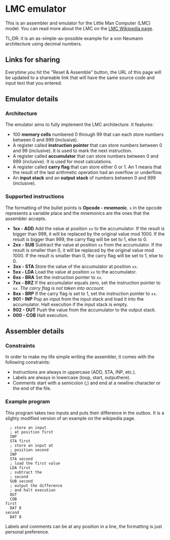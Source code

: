 # LMC emulator

This is an assembler and emulator for the Little Man Computer (LMC) model.
You can read more about the LMC on the [LMC Wikipedia page](https://en.wikipedia.org/wiki/Little_man_computer).

TL;DR: it is an as-simple-as-possible example for a von Neumann architecture using decimal numbers.

## Links for sharing

Everytime you hit the "Reset & Assemble" button, the URL of this page will be updated to a shareable link that will have the same source code and input text that you entered.

## Emulator details

### Architecture

The emulator aims to fully implement the LMC architecture.
It features:

- 100 **memory cells** numbered 0 through 99 that can each store numbers between 0 and 999 (inclusive).
- A register called **instruction pointer** that can store numbers between 0 and 99 (inclusive).
It is used to mark the next instruction.
- A register called **accumulator** that can store numbers between 0 and 999 (inclusive).
It is used for most calculations.
- A register called **carry flag** that can store either 0 or 1.
An 1 means that the result of the last arithmetic operation had an overflow or underflow.
- An **input stack** and an **output stack** of numbers between 0 and 999 (inclusive).

### Supported instructions

The formatting of the bullet points is **Opcode - mnemonic**.
`x` in the opcode represents a variable place and the mnemonics are the ones that the assembler accepts.

- **1xx - ADD** Add the value at position `xx` to the accumulator.
If the result is bigger than 999, it will be replaced by the original value mod 1000.
If the result is bigger than 999, the carry flag will be set to 1, else to 0.
- **2xx - SUB** Subtract the value at position `xx` from the accumulator.
If the result is smaller than 0, it will be replaced by the original value mod 1000.
If the result is smaller than 0, the carry flag will be set to 1, else to 0.
- **3xx - STA** Store the value of the accumulator at position `xx`.
- **5xx - LDA** Load the value at position `xx` to the accumulator.
- **6xx - BRA** Set the instruction pointer to `xx`.
- **7xx - BRZ** If the accumulator equals zero, set the instruction pointer to `xx`. *The carry flag is not taken into account.*
- **8xx - BRP** If the carry flag is set to 1, set the instruction pointer to `xx`.
- **901 - INP** Pop an input from the input stack and load it into the accumulator. Halt execution if the input stack is empty.
- **902 - OUT** Push the value from the accumulator to the output stack.
- **000 - COB** Halt execution.

## Assembler details

### Constraints

In order to make my life simple writing the assembler, it comes with the following constraints:

- Instructions are always in uppercase (ADD, STA, INP, etc.).
- Labels are always in lowercase (loop, start, outputhere).
- Comments start with a semicolon (;) and end at a newline character or the end of the file.

### Example program

This program takes two inputs and puts their difference in the outbox.
It is a slighty modified version of an example on the wikipedia page.

```
  ; store an input
  ; at position first
  INP
  STA first
  ; store an input at
  ; position second
  INP
  STA second
  ; load the first value
  LDA first
  ; subtract the
  ; second
  SUB second
  ; output the difference
  ; and halt execution
  OUT
  COB
first
  DAT 0
second
  DAT 0
```

Labels and comments can be at any position in a line, the formatting is just personal preference.
